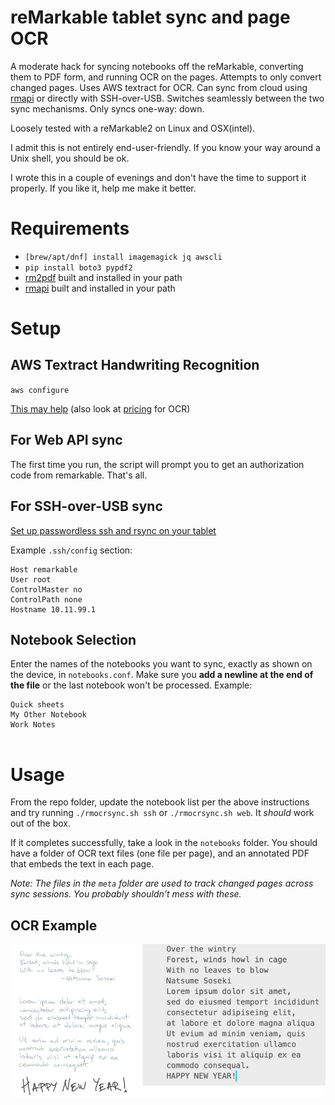# reMarkable tablet sync and page OCR
A moderate hack for syncing notebooks off the reMarkable, converting them to PDF form, and running OCR on the pages. Attempts to only convert changed pages. Uses AWS textract for OCR. Can sync from cloud using [rmapi][5] or directly with SSH-over-USB. Switches seamlessly between the two sync mechanisms. Only syncs one-way: down.

Loosely tested with a reMarkable2 on Linux and OSX(intel).

I admit this is not entirely end-user-friendly. If you know your way around a Unix shell, you should be ok.

I wrote this in a couple of evenings and don't have the time to support it properly. If you like it, help me make it better.

# Requirements
* `[brew/apt/dnf] install imagemagick jq awscli`
* `pip install boto3 pypdf2`
* [rm2pdf][1] built and installed in your path
* [rmapi][5] built and installed in your path

[5]: https://github.com/juruen/rmapi "rmapi @ github"

[1]: https://github.com/rorycl/rm2pdf.git "rm2pdf @ github"

# Setup
## AWS Textract Handwriting Recognition

`aws configure` 

[This may help][2] (also look at [pricing][4] for OCR)

## For Web API sync
The first time you run, the script will prompt you to get an authorization code from remarkable. That's all.

## For SSH-over-USB sync
[Set up passwordless ssh and rsync on your tablet][3]

Example `.ssh/config` section:
    
    Host remarkable
    User root
    ControlMaster no
    ControlPath none
    Hostname 10.11.99.1


## Notebook Selection
Enter the names of the notebooks you want to sync, exactly as shown on the device, in `notebooks.conf`. Make sure you **add a newline at the end of the file** or the last notebook won't be processed. Example:
    
    Quick sheets
    My Other Notebook
    Work Notes
        ‎‎
    

[2]: https://docs.aws.amazon.com/cli/latest/userguide/cli-configure-quickstart.html#cli-configure-quickstart-config "AWS CLI Setup"

[3]: https://github.com/lucasrla/remarkable-utils "Remarkable Utils"

[4]: https://aws.amazon.com/textract/pricing/ "AWS Textract Pricing"

# Usage

From the repo folder, update the notebook list per the above instructions and try running `./rmocrsync.sh ssh` or `./rmocrsync.sh web`. It _should_ work out of the box. 

If it completes successfully, take a look in the `notebooks` folder. You should have a folder of OCR text files (one file per page), and an annotated PDF that embeds the text in each page.

_Note: The files in the `meta` folder are used to track changed pages across sync sessions. You probably shouldn't mess with these._

## OCR Example
![OCR text](_assets/ocr.png)
